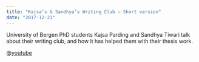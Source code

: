 ```yaml
---
title: "Kajsa’s & Sandhya’s Writing Club – Short version"
date: "2017-12-21"
---
```


University of Bergen PhD students Kajsa Parding and Sandhya Tiwari talk about their writing club, and how it has helped them with their thesis work.

@[youtube](pbH-PqsYxK8)
